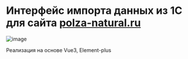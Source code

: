 # Интерфейс импорта данных из 1С для сайта [polza-natural.ru](https://polza-natural.ru)
![image](https://user-images.githubusercontent.com/18490365/205719419-ad1ea4c8-7679-4280-9c00-a02f96f2e506.png)

Реализация на основе Vue3, Element-plus
